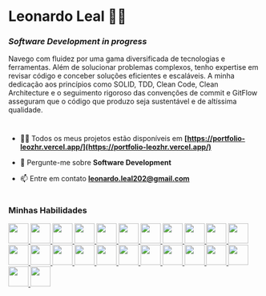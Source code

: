 # Leonardo Leal 👨‍💻

### *Software Development in progress*

<p>Navego com fluidez por uma gama diversificada de tecnologias e ferramentas. Além de solucionar problemas complexos, tenho expertise em revisar código e conceber soluções eficientes e escaláveis. A minha dedicação aos princípios como SOLID, TDD, Clean Code, Clean Architecture e o seguimento rigoroso das convenções de commit e GitFlow asseguram que o código que produzo seja sustentável e de altíssima qualidade.</p>

#

- 👨‍💻 Todos os meus projetos estão disponíveis em **[https://portfolio-leozhr.vercel.app/](https://portfolio-leozhr.vercel.app/)**

- 💬 Pergunte-me sobre **Software Development**

- 📫 Entre em contato **leonardo.leal202@gmail.com**

#

### Minhas Habilidades

<p align="left">
  <a href="https://simpleicons.org/">
    <img src="https://simpleicons.org/icons/html.svg" width="40" height="40" />
    <img src="https://simpleicons.org/icons/css3.svg" width="40" height="40" />
    <img src="https://simpleicons.org/icons/sass.svg" width="40" height="40" />
    <img src="https://simpleicons.org/icons/next-dot-js.svg" width="40" height="40" />
    <img src="https://simpleicons.org/icons/react.svg" width="40" height="40" />
    <img src="https://simpleicons.org/icons/angular.svg" width="40" height="40" />
    <img src="https://simpleicons.org/icons/javascript.svg" width="40" height="40" />
    <img src="https://simpleicons.org/icons/typescript.svg" width="40" height="40" />
    <img src="https://simpleicons.org/icons/git.svg" width="40" height="40" />
    <img src="https://simpleicons.org/icons/tailwindcss.svg" width="40" height="40" />
    <img src="https://simpleicons.org/icons/node-dot-js.svg" width="40" height="40" />
    <img src="https://simpleicons.org/icons/nestjs.svg" width="40" height="40" />
    <img src="https://simpleicons.org/icons/prisma.svg" width="40" height="40" />
    <img src="https://simpleicons.org/icons/supabase.svg" width="40" height="40" />
    <img src="https://simpleicons.org/icons/jest.svg" width="40" height="40" />
    <img src="https://simpleicons.org/icons/python.svg" width="40" height="40" />
    <img src="https://simpleicons.org/icons/dotnet.svg" width="40" height="40" />
    <img src="https://simpleicons.org/icons/csharp.svg" width="40" height="40" />
    <img src="https://simpleicons.org/icons/azure.svg" width="40" height="40" />
    <img src="https://simpleicons.org/icons/vercel.svg" width="40" height="40" />
    <img src="https://simpleicons.org/icons/netlify.svg" width="40" height="40" />
    <img src="https://simpleicons.org/icons/visualstudiocode.svg" width="40" height="40" />
    <img src="https://simpleicons.org/icons/visualstudio.svg" width="40" height="40" />
    <img src="https://simpleicons.org/icons/figma.svg" width="40" height="40" />
  </a>
</p>
